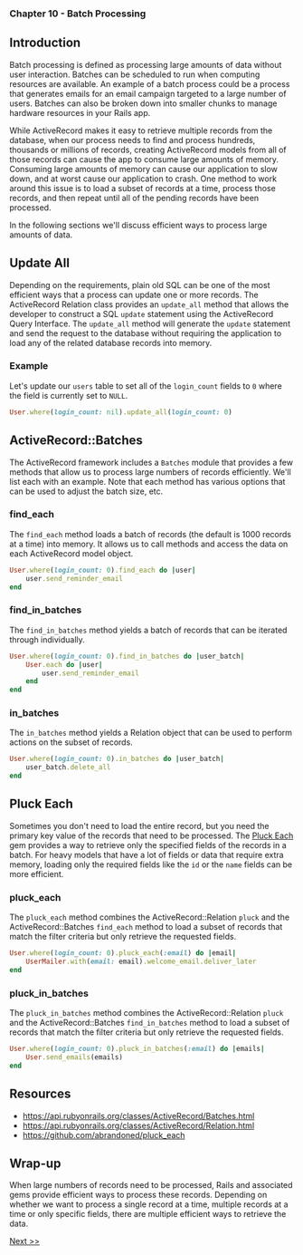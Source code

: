 ### Chapter 10 - Batch Processing

## Introduction

Batch processing is defined as processing large amounts of data without user interaction. Batches can be scheduled to run when computing resources are available. An example of a batch process could be a process that generates emails for an email campaign targeted to a large number of users. Batches can also be broken down into smaller chunks to manage hardware resources in your Rails app.

While ActiveRecord makes it easy to retrieve multiple records from the database, when our process needs to find and process hundreds, thousands or millions of records, creating ActiveRecord models from all of those records can cause the app to consume large amounts of memory. Consuming large amounts of memory can cause our application to slow down, and at worst cause our application to crash. One method to work around this issue is to load a subset of records at a time, process those records, and then repeat until all of the pending records have been processed.

In the following sections we'll discuss efficient ways to process large amounts of data.

## Update All

Depending on the requirements, plain old SQL can be one of the most efficient ways that a process can update one or more records. The ActiveRecord Relation class provides an `update_all` method that allows the developer to construct a SQL `update` statement using the ActiveRecord Query Interface. The `update_all` method will generate the `update` statement and send the request to the database without requiring the application to load any of the related database records into memory.

### Example

Let's update our `users` table to set all of the `login_count` fields to `0` where the field is currently set to `NULL`.

```ruby
User.where(login_count: nil).update_all(login_count: 0)
```

## ActiveRecord::Batches

The ActiveRecord framework includes a `Batches` module that provides a few methods that allow us to process large numbers of records efficiently. We'll list each with an example. Note that each method has various options that can be used to adjust the batch size, etc.

### find_each

The `find_each` method loads a batch of records (the default is 1000 records at a time) into memory. It allows us to call methods and access the data on each ActiveRecord model object.

```ruby
User.where(login_count: 0).find_each do |user|
	user.send_reminder_email
end
```

### find_in_batches

The `find_in_batches` method yields a batch of records that can be iterated through individually.

```ruby
User.where(login_count: 0).find_in_batches do |user_batch|
	User.each do |user|
		user.send_reminder_email
	end
end
```

### in_batches

The `in_batches` method yields a Relation object that can be used to perform actions on the subset of records.

```ruby
User.where(login_count: 0).in_batches do |user_batch|
	user_batch.delete_all
end
```

## Pluck Each

Sometimes you don't need to load the entire record, but you need the primary key value of the records that need to be processed. The [Pluck Each](https://github.com/abrandoned/pluck_each) gem provides a way to retrieve only the specified fields of the records in a batch. For heavy models that have a lot of fields or data that require extra memory, loading only the required fields like the `id` or the `name` fields can be more efficient.

### pluck_each

The `pluck_each` method combines the ActiveRecord::Relation `pluck` and the ActiveRecord::Batches `find_each` method to load a subset of records that match the filter criteria but only retrieve the requested fields.

```ruby
User.where(login_count: 0).pluck_each(:email) do |email|
	UserMailer.with(email: email).welcome_email.deliver_later
end
```

### pluck_in_batches

The `pluck_in_batches` method combines the ActiveRecord::Relation `pluck` and the ActiveRecord::Batches `find_in_batches` method to load a subset of records that match the filter criteria but only retrieve the requested fields.

```ruby
User.where(login_count: 0).pluck_in_batches(:email) do |emails|
	User.send_emails(emails)
end
```

## Resources

* https://api.rubyonrails.org/classes/ActiveRecord/Batches.html
* https://api.rubyonrails.org/classes/ActiveRecord/Relation.html
* https://github.com/abrandoned/pluck_each

## Wrap-up

When large numbers of records need to be processed, Rails and associated gems provide efficient ways to process these records. Depending on whether we want to process a single record at a time, multiple records at a time or only specific fields, there are multiple efficient ways to retrieve the data.

[Next >>](120-chapter-11.md)
